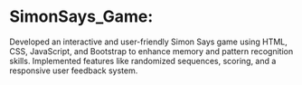 # SimonSays_Game:
  Developed an interactive and user-friendly Simon Says game using HTML, CSS, JavaScript, and Bootstrap to enhance
memory and pattern recognition skills. Implemented features like randomized sequences, scoring, and a responsive user
feedback system.

